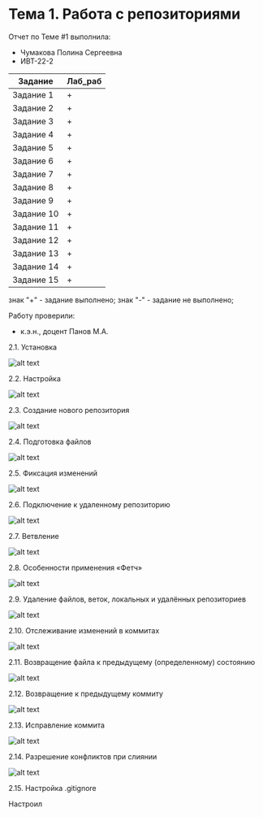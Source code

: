 # Тема 1. Работа с репозиториями
Отчет по Теме #1 выполнила:
- Чумакова Полина Сергеевна
- ИВТ-22-2

| Задание | Лаб_раб | 
| ------ | ------ |
| Задание 1 | + |
| Задание 2 | + |
| Задание 3 | + |
| Задание 4 | + |
| Задание 5 | + |
| Задание 6 | + |
| Задание 7 | + |
| Задание 8 | + |
| Задание 9 | + |
| Задание 10 | + |
| Задание 11 | + |
| Задание 12 | + |
| Задание 13 | + |
| Задание 14 | + |
| Задание 15 | + |

знак "+" - задание выполнено; знак "-" - задание не выполнено;

Работу проверили:
- к.э.н., доцент Панов М.А.


2.1. Установка

![alt text](https://github.com/PolinaChumakova04/Programmnaya_injeneriya/blob/Тема_1/Pictures/2.1%20установка.png)

2.2. Настройка

![alt text](https://github.com/Kamui76/Prorammnaya_Ingeneria/blob/%D0%A2%D0%B5%D0%BC%D0%B0_1/Pictures/%D0%A0%D0%B8%D1%81%D1%83%D0%BD%D0%BE%D0%BA2.png)
 
2.3. Создание нового репозитория

![alt text](https://github.com/Kamui76/Prorammnaya_Ingeneria/blob/%D0%A2%D0%B5%D0%BC%D0%B0_1/Pictures/%D0%A0%D0%B8%D1%81%D1%83%D0%BD%D0%BE%D0%BA3.png)
 
2.4. Подготовка файлов

 ![alt text](https://github.com/Kamui76/Prorammnaya_Ingeneria/blob/%D0%A2%D0%B5%D0%BC%D0%B0_1/Pictures/%D0%A0%D0%B8%D1%81%D1%83%D0%BD%D0%BE%D0%BA4.png)

2.5. Фиксация изменений

![alt text](https://github.com/Kamui76/Prorammnaya_Ingeneria/blob/%D0%A2%D0%B5%D0%BC%D0%B0_1/Pictures/%D0%A0%D0%B8%D1%81%D1%83%D0%BD%D0%BE%D0%BA5.png)
 
2.6. Подключение к удаленному репозиторию

![alt text](https://github.com/Kamui76/Prorammnaya_Ingeneria/blob/%D0%A2%D0%B5%D0%BC%D0%B0_1/Pictures/%D0%A0%D0%B8%D1%81%D1%83%D0%BD%D0%BE%D0%BA6.png)
  
2.7. Ветвление

![alt text](https://github.com/Kamui76/Prorammnaya_Ingeneria/blob/%D0%A2%D0%B5%D0%BC%D0%B0_1/Pictures/%D0%A0%D0%B8%D1%81%D1%83%D0%BD%D0%BE%D0%BA7.png)
 
2.8. Особенности применения «Фетч»

![alt text](https://github.com/Kamui76/Prorammnaya_Ingeneria/blob/%D0%A2%D0%B5%D0%BC%D0%B0_1/Pictures/%D0%A0%D0%B8%D1%81%D1%83%D0%BD%D0%BE%D0%BA8.png)
 
2.9. Удаление файлов, веток, локальных и удалённых репозиториев

![alt text](https://github.com/Kamui76/Prorammnaya_Ingeneria/blob/%D0%A2%D0%B5%D0%BC%D0%B0_1/Pictures/%D0%A0%D0%B8%D1%81%D1%83%D0%BD%D0%BE%D0%BA9.png)
 
2.10. Отслеживание изменений в коммитах

![alt text](https://github.com/Kamui76/Prorammnaya_Ingeneria/blob/%D0%A2%D0%B5%D0%BC%D0%B0_1/Pictures/%D0%A0%D0%B8%D1%81%D1%83%D0%BD%D0%BE%D0%BA10.png)
 
2.11. Возвращение файла к предыдущему (определенному) состоянию

![alt text](https://github.com/Kamui76/Prorammnaya_Ingeneria/blob/%D0%A2%D0%B5%D0%BC%D0%B0_1/Pictures/%D0%A0%D0%B8%D1%81%D1%83%D0%BD%D0%BE%D0%BA11.png)
 
2.12. Возвращение к предыдущему коммиту

![alt text](https://github.com/Kamui76/Prorammnaya_Ingeneria/blob/%D0%A2%D0%B5%D0%BC%D0%B0_1/Pictures/%D0%A0%D0%B8%D1%81%D1%83%D0%BD%D0%BE%D0%BA2.png)
 
2.13. Исправление коммита

![alt text](https://github.com/Kamui76/Prorammnaya_Ingeneria/blob/%D0%A2%D0%B5%D0%BC%D0%B0_1/Pictures/%D0%A0%D0%B8%D1%81%D1%83%D0%BD%D0%BE%D0%BA13.png)
 
2.14. Разрешение конфликтов при слиянии

![alt text](https://github.com/Kamui76/Prorammnaya_Ingeneria/blob/%D0%A2%D0%B5%D0%BC%D0%B0_1/Pictures/%D0%A0%D0%B8%D1%81%D1%83%D0%BD%D0%BE%D0%BA14.png)
 
2.15. Настройка .gitignore

Настроил
